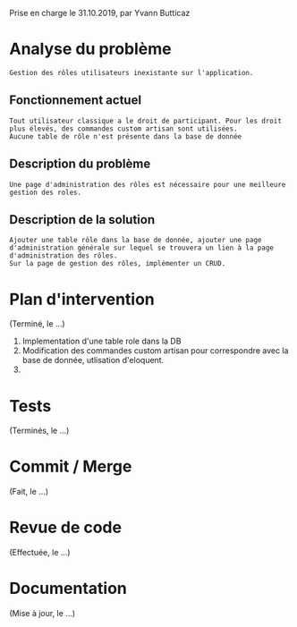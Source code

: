 Prise en charge le 31.10.2019, par Yvann Butticaz

# Analyse du problème
    Gestion des rôles utilisateurs inexistante sur l'application.

## Fonctionnement actuel
    Tout utilisateur classique a le droit de participant. Pour les droit plus élevés, des commandes custom artisan sont utilisées.
    Aucune table de rôle n'est présente dans la base de donnée

## Description du problème
    Une page d'administration des rôles est nécessaire pour une meilleure gestion des roles.

## Description de la solution
    Ajouter une table rôle dans la base de donnée, ajouter une page d'administration générale sur lequel se trouvera un lien à la page d'administration des rôles.
    Sur la page de gestion des rôles, implémenter un CRUD.


# Plan d'intervention

(Terminé, le ...)

1. Implementation d'une table role dans la DB
2. Modification des commandes custom artisan pour correspondre avec la base de donnée, utlisation d'eloquent.
3. 

# Tests

(Terminés, le ...)

# Commit / Merge

(Fait, le ...)

# Revue de code

(Effectuée, le ...)

# Documentation

(Mise à jour, le ...)